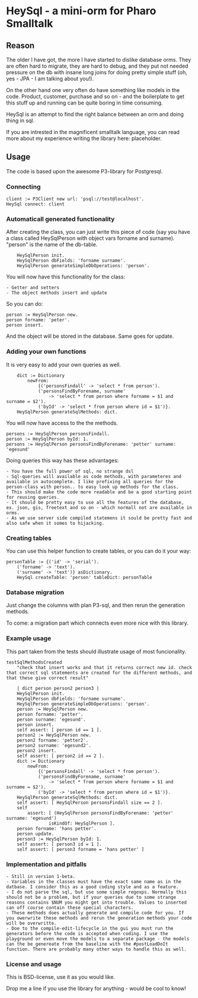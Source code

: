 # HeySql - a mini-orm for Pharo Smalltalk

## Reason

The older I have got, the more I have started to dislike database orms. They are often hard to migrate, they are hard to debug, and they put not needed pressure on the db with insane long joins for doing pretty simple stuff (oh, yes - JPA - I am talking about you!).

On the other hand one very often do have something like models in the code. Product, customer, purchase and so on - and the boilerplate to get this stuff up and running can be quite boring in time consuming.

HeySql is an attempt to find the right balance between an orm and doing thing in sql.

If you are intrested in the magnificent smalltalk language, you can read more about my experience writing the library here: placeholder.

## Usage

The code is based upon the awesome P3-library for Postgresql.

### Connecting

```smalltalk
client := P3Client new url: 'psql://test@localhost'.
HeySql connect: client
```

### Automaticall generated functionality

After creating the class, you can just write this piece of code (say you have a class called HeySqlPerson with object vars forname and surname). "person" is the name of the db-table.

```smalltalk
	HeySqlPerson init.
	HeySqlPerson dbFields: 'forname surname'.
	HeySqlPerson generateSimpleDbOperations: 'person'.
```

You will now have this functionality for the class:

	- Getter and setters
	- The object methods insert and update

So you can do:

``` smalltalk
person := HeySqlPerson new.
person forname: 'peter'.
person insert.
```

And the object will be stored in the database. Same goes for update.

### Adding your own functions

It is very easy to add your own queries as well.

```smalltalk
	dict := Dictionary
		newFrom:
			{('personsFindall' -> 'select * from person').
			('personsFindByForename, surname'
				-> 'select * from person where forname = $1 and surname = $2').
			('byId' -> 'select * from person where id = $1')}.
	HeySqlPerson generateSqlMethods: dict.
```

You will now have access to the the methods.

```smalltalk
persons := HeySqlPerson personsFindall.
person := HeySqlPerson byId: 1.
persons := HeySqlPerson personsFindByForename: 'petter' surname: 'egesund'
```

Doing queries this way has these advantages:

	- You have the full power of sql, no strange dsl
	- Sql-queries will available as code methods, with parameteres and available in autocomplete. I like prefixing all queries for the person-class with person.. to easy look up methods for the class.
	- This should make the code more readable and be a good starting point for reusing queries.
	- It should be pretty easy to use all the features of the database, ex. json, gis, freetext and so on - which normall not are available in orms.
	- As we use server side compiled statemens it sould be pretty fast and also safe when it somes to hijacking.

### Creating tables

You can use this helper function to create tables, or you can do it your way:

```smalltalk
personTable := {('id' -> 'serial').
	('forname' -> 'text').
	('surname' -> 'text')} asDictionary.
	HeySql createTable: 'person' tableDict: personTable
```

### Database migration

Just change the columns with plan P3-sql, and then rerun the generation methods.

To come: a migration part which connects even more nice with this library.

### Example usage

This part taken from the tests should illustrate usage of most funcionality.

```smalltalk
testSqlMethodsCreated
	"check that insert works and that it returns correct new id. check that correct sql statements are created for the different methods, and that these give correct result"

	| dict person person2 person3 |
	HeySqlPerson init.
	HeySqlPerson dbFields: 'forname surname'.
	HeySqlPerson generateSimpleDbOperations: 'person'.
	person := HeySqlPerson new.
	person forname: 'petter'.
	person surname: 'egesund'.
	person insert.
	self assert: [ person id == 1 ].
	person2 := HeySqlPerson new.
	person2 forname: 'petter2'.
	person2 surname: 'egesund2'.
	person2 insert.
	self assert: [ person2 id == 2 ].
	dict := Dictionary
		newFrom:
			{('personsFindall' -> 'select * from person').
			('personsFindByForename, surname'
				-> 'select * from person where forname = $1 and surname = $2').
			('byId' -> 'select * from person where id = $1')}.
	HeySqlPerson generateSqlMethods: dict.
	self assert: [ HeySqlPerson personsFindall size == 2 ].
	self
		assert: [ (HeySqlPerson personsFindByForename: 'petter' surname: 'egesund')
				isKindOf: HeySqlPerson ].
	person forname: 'hans petter'.
	person update.
	person3 := HeySqlPerson byId: 1.
	self assert: [ person3 id = 1 ].
	self assert: [ person3 forname = 'hans petter' ]
```


### Implementation and pitfalls

	- Still in version 1-beta.
	- Variables in the classes must have the exact same name as in the datbase. I consider this as a good coding style and as a feature.
	- I do not parse the sql, but use some simple regexps. Normally this should not be a problem, but if your queries due to some strange reasons contains $NUM you might get into trouble. Values to inserted can off course contain these special characters.
	- These methods does actually generate and compile code for you. If you owerwrite these methods and rerun the generation methods your code will be overwritte.
	- Doe to the compile-edit-lifecycle in the gui you must run the generators before the code is accepted when coding. I use the playground or even move the models to a separate package - the models can the be genereate from the baseline with the #postLoadDoIt function. There are probably many other ways to handle this as well.

### License and usage

This is BSD-license, use it as you would like.

Drop me a line if you use the library for anything - would be cool to know!
